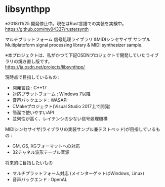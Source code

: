 # libsynthpp

※2018/11/25 開発停止中。現在はRust言語での実装を実験中。
https://github.com/my04337/rustersynth

マルチプラットフォーム 信号処理ライブラリ &amp;MIDIシンセサイザ サンプル  
Multiplatoform signal processing library &amp; MIDI synthesizer sample.

※本プロジェクトは、私がかつて下記OSDNプロジェクトで開発していたライブラリの焼き直し版です。  
https://ja.osdn.net/projects/libsynthpp/

現時点で目指しているもの :  
* 開発言語 : C++17
* 対応プラットフォーム : Windows 7以降
* 音声バックエンド : WASAPI
* CMakeプロジェクト(Visual Studio 2017上で開発)
* 簡潔で使いやすいAPI
* 並列性が高く、レイテンシの少ない信号処理機構

MIDIシンセサイザ(ライブラリの実装サンプル兼テストベッド)が目指しているもの :  
* GM, GS, XGフォーマットへの対応
* 32チャネル波形テーブル音源

将来的に目指したいもの
* マルチプラットフォーム対応 (メインターゲットはWindows, Linux)
* 音声バックエンド : OpenAL
